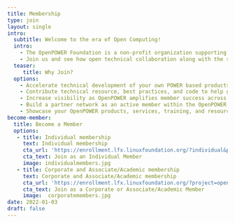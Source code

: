 ```yaml
---
title: Membership
type: join
layout: single
intro:
  subtitle: Welcome to the era of Open Computing!
  intro:
    - The OpenPOWER Foundation is a non-profit organization supporting the free and open RISC instruction set architecture and extensions. We enable open community collaboration, technology advancements in the OpenPOWER ecosystem, and visibility of OpenPOWER successes.
    - Join us and see how open technical collaboration along with the support of many OpenPOWER programs can help drive your business forward.
  teaser:
     title: Why Join?
  options:
    - Accelerate technical development of your own POWER based products
    - Contribute technical resource, best practices, and code to help guide and influence OpenPOWER deliverables
    - Increase visibility as OpenPOWER amplifies member success across the industry
    - Build a partner network as an active member within the OpenPOWER community
    - Showcase your OpenPOWER products, services, training, and resources on OpenPOWER Ready
become-member:
  title: Become a Member
  options:
   - title: Individual membership
     text: Individual membership
     cta_url: 'https://enrollment.lfx.linuxfoundation.org/?individual&project=openpowerfoundation'
     cta_text: Join as an Individual Member
     image: individualmembers.jpg
   - title: Corporate and Associate/Academic membership
     text: Corporate and Associate/Academic membership
     cta_url: 'https://enrollment.lfx.linuxfoundation.org/?project=openpowerfoundation'
     cta_text: Join as a Corporate or Associate/Academic Member
     image:  corporatemembers.jpg
date: 2022-01-03
draft: false
---
```

